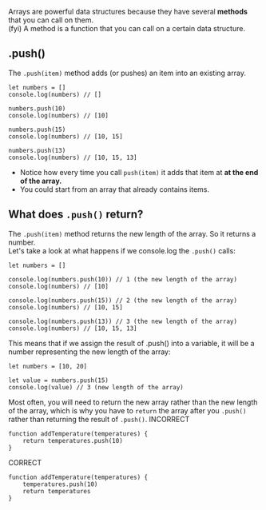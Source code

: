 Arrays are powerful data structures because they have several **methods** that you can call on them.      
(fyi) A method is a function that you can call on a certain data structure.   

## .push()
The ```.push(item)``` method adds (or pushes) an item into an existing array.
```
let numbers = []
console.log(numbers) // []

numbers.push(10)
console.log(numbers) // [10]

numbers.push(15)
console.log(numbers) // [10, 15]

numbers.push(13)
console.log(numbers) // [10, 15, 13]
```
- Notice how every time you call ```push(item)``` it adds that item at **at the end of the array.**
- You could start from an array that already contains items.

## What does ```.push()``` return?
The ```.push(item)``` method returns the new length of the array. So it returns a number.     
Let's take a look at what happens if we console.log the ```.push()``` calls:
```
let numbers = []

console.log(numbers.push(10)) // 1 (the new length of the array)
console.log(numbers) // [10]

console.log(numbers.push(15)) // 2 (the new length of the array)
console.log(numbers) // [10, 15]

console.log(numbers.push(13)) // 3 (the new length of the array)
console.log(numbers) // [10, 15, 13]
```
This means that if we assign the result of .push() into a variable, it will be a number representing the new length of the array:     
```
let numbers = [10, 20]

let value = numbers.push(15)
console.log(value) // 3 (new length of the array)
```

Most often, you will need to return the new array rather than the new length of the array, which is why you have to ```return``` the array after you ```.push()``` rather than returning the result of ```.push()```.
INCORRECT
```
function addTemperature(temperatures) {
    return temperatures.push(10)
}
```

CORRECT
```
function addTemperature(temperatures) {
    temperatures.push(10)
    return temperatures
}
```






